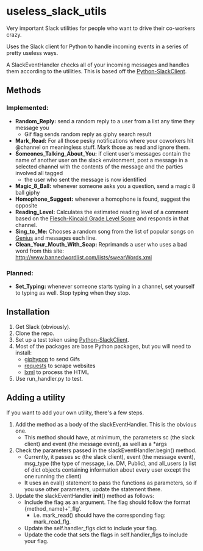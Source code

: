 # useless_slack_utils
Very important Slack utilities for people who want to drive their co-workers crazy.

Uses the Slack client for Python to handle incoming events in a series of pretty useless ways.

A SlackEventHandler checks all of your incoming messages and handles them according to the utilities. This is based off the [Python-SlackClient](https://slackapi.github.io/python-slackclient/index.html).

## Methods

### Implemented:
  - **Random_Reply:** send a random reply to a user from a list any time they message you
    - Gif flag sends random reply as giphy search result
  - **Mark_Read:** For all those pesky notifications where your coworkers hit @channel on meaningless stuff. Mark those as read and ignore them.
  - **Someones_Talking_About_You:** if client user's messages contain the name of another user on the slack environment, post a message in a selected channel with the contents of the message and the parties involved all tagged
    - the user who sent the message is now identified
  - **Magic_8_Ball:** whenever someone asks you a question, send a magic 8 ball giphy
  - **Homophone_Suggest:** whenever a homophone is found, suggest the opposite
  - **Reading_Level:** Calculates the estimated reading level of a comment based on the [Flesch-Kincaid Grade Level Score](https://en.wikipedia.org/wiki/Flesch%E2%80%93Kincaid_readability_tests#Flesch%E2%80%93Kincaid_grade_level) and responds in that channel.
  - **Sing_to_Me:** Chooses a random song from the list of popular songs on [Genius](https://genius.com) and messages each line.
  - **Clean_Your_Mouth_With_Soap:** Reprimands a user who uses a bad word from this site: http://www.bannedwordlist.com/lists/swearWords.xml

### Planned:
  - **Set_Typing:** whenever someone starts typing in a channel, set yourself to typing as well. Stop typing when they stop.


## Installation

1. Get Slack (obviously).
2. Clone the repo.
3. Set up a test token using [Python-SlackClient](https://slackapi.github.io/python-slackclient/auth.html#test-tokens).
4. Most of the packages are base Python packages, but you will need to install:
   - [giphypop](https://github.com/shaunduncan/giphypop) to send Gifs
   - [requests](http://docs.python-requests.org/en/master/) to scrape websites
   - [lxml](https://lxml.de/) to process the HTML
5. Use run_handler.py to test.

## Adding a utility

If you want to add your own utility, there's a few steps.

1. Add the method as a body of the slackEventHandler. This is the obvious one.
    - This method should have, at minimum, the parameters sc (the slack client) and event (the message event), as well as a *args
2. Check the parameters passed in the slackEventHandler.begin() method.
    - Currently, it passes sc (the slack client), event (the message event), msg_type (the type of message, i.e. DM, Public), and all_users (a list of dict objects containing information about every user except the one running the client)
    - It uses an eval() statement to pass the functions as parameters, so if you use other parameters, update the statement there.
3. Update the slackEventHandler __init__() method as follows:
    - Include the flag as an argument. The flag should follow the format {method_name}+'_flg'.
        - i.e. mark_read() should have the corresponding flag: mark_read_flg.
    - Update the self.handler_flgs dict to include your flag.
    - Update the code that sets the flags in self.handler_flgs to include your flag.